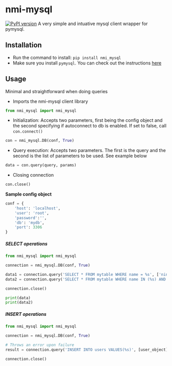 nmi-mysql
=======================
[![PyPI version](https://badge.fury.io/py/nmi_mysql.svg)](https://badge.fury.io/py/nmi_mysql)
A very simple and intuative mysql client wrapper for pymysql.

## Installation


- Run the command to install: `pip install nmi_mysql`
- Make sure you install `pymysql`. You can check out the instructions [here](http://www.pymysql.org/)

## Usage
Minimal and straightforward when doing queries
- Imports the nmi-mysql client library

```python
from nmi_mysql import nmi_mysql
```
- Initialization: Accepts two parameters, first being the config object and the second specifying if autoconnect to db is enabled. If set to false, call `con.connect()` 

```python
con = nmi_mysql.DB(conf, True)
```
- Query execution: Accepts two parameters. The first is the query and the second is the list of parameters to be used. See example below

```python
data = con.query(query, params)
```
- Closing connection

```python
con.close()
```

**Sample config object**
```python
conf = {
    'host': 'localhost',
    'user': 'root',
    'password':'',
    'db': 'mydb',
    'port': 3306    
}
```

##### SELECT operations
```python
from nmi_mysql import nmi_mysql

connection = nmi_mysql.DB(conf, True)

data1 = connection.query('SELECT * FROM mytable WHERE name = %s', ['ninz'])
data2 = connection.query('SELECT * FROM mytable WHERE name IN (%s) AND age = %s', [['john', 'doe'], 10])

connection.close()

print(data)
print(data2)

```

##### INSERT operations
```python
from nmi_mysql import nmi_mysql

connection = nmi_mysql.DB(conf, True)

# Throws an error upon failure
result = connection.query('INSERT INTO users VALUES(%s)', [user_object])

connection.close()
```
